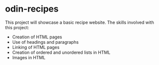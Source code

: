# odin-recipes
This project will showcase a basic recipe website.
The skills involved with this project:
- Creation of HTML pages
- Use of headings and paragraphs
- Linking of HTML pages
- Creation of ordered and unordered lists in HTML
- Images in HTML
